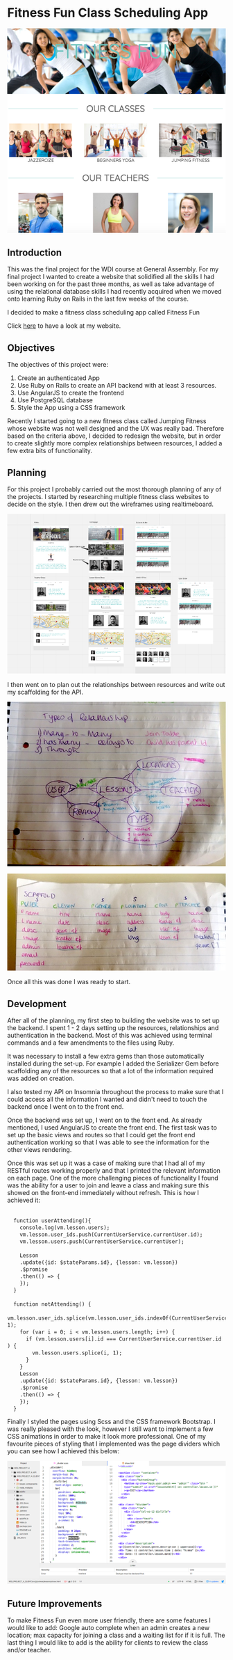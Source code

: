 # Fitness Fun Class Scheduling App

<img src="src/images/website.png"></img>

## Introduction

This was the final project for the WDI course at General Assembly. For my final project I wanted to create a website that solidified all the skills I had been working on for the past three months, as well as take advantage of using the relational database skills I had recently acquired when we moved onto learning Ruby on Rails in the last few weeks of the course.

I decided to make a fitness class scheduling app called Fitness Fun

Click <a href="https://fitness-fun-classes.herokuapp.com/ ">here</a> to have a look at my website.

## Objectives

The objectives of this project were:

1) Create an authenticated App
2) Use Ruby on Rails to create an API backend with at least 3 resources.
3) Use AngularJS to create the frontend
4) Use PostgreSQL database
5) Style the App using a CSS framework

Recently I  started going to a new fitness class called Jumping Fitness whose website was not well designed and the UX was really bad. Therefore based on the criteria above, I decided to redesign the website, but in order to create slightly more complex relationships between resources, I added a few extra bits of functionality.


## Planning

For this project I probably carried out the most thorough planning of any of the projects. I started by researching multiple fitness class websites to decide on the style. I then drew out the wireframes using realtimeboard.

<img src="src/images/wireframe.png"></img>

I then went on to plan out the relationships between resources and write out my scaffolding for the API.

<img src="src/images/relationships.JPG"></img>

<img src="src/images/scaffold.jpg"></img>

Once all this was done I was ready to start.
## Development

After all of the planning, my first step to building the website was to set up the backend. I spent 1 - 2 days setting up the resources, relationships and authentication in the backend. Most of this was achieved using terminal commands and a few amendments to the files using Ruby.  

It was necessary to install a few extra gems than those automatically installed during the set-up. For example I added the Serializer Gem before scaffolding any of the resources so that a lot of the information required was added on creation.

I also tested my API on Insomnia throughout the process to make sure that I could access all the information I wanted and didn't need to touch the backend once I went on to the front end.

Once the backend was set up, I went on to the front end. As already mentioned, I used AngularJS to create the front end. The first task was to set up the basic views and routes so that I could get the front end authentication working so that I was able to see the information for the other views rendering.

Once this was set up it was a case of making sure that I had all of my RESTful routes working properly and that I printed the relevant information on each page. One of the more challenging pieces of functionality I found was the ability for a user to join and leave a class and making sure this showed on the front-end immediately without refresh. This is how I achieved it:

```

  function userAttending(){
    console.log(vm.lesson.users);
    vm.lesson.user_ids.push(CurrentUserService.currentUser.id);
    vm.lesson.users.push(CurrentUserService.currentUser);

    Lesson
    .update({id: $stateParams.id}, {lesson: vm.lesson})
    .$promise
    .then(() => {
    });
  }

  function notAttending() {
    vm.lesson.user_ids.splice(vm.lesson.user_ids.indexOf(CurrentUserService.currentUser.id), 1);
    for (var i = 0; i < vm.lesson.users.length; i++) {
      if (vm.lesson.users[i].id === CurrentUserService.currentUser.id ) {
        vm.lesson.users.splice(i, 1);
      }
    }
    Lesson
    .update({id: $stateParams.id}, {lesson: vm.lesson})
    .$promise
    .then(() => {
    });
  }

```

Finally I styled the pages using Scss and the CSS framework Bootstrap. I was really pleased with the look, however I still want to implement a few CSS animations in order to make it look more professional. One of my favourite pieces of styling that I implemented was the page dividers which you can see how I achieved this below:

<img src="src/images/divider_code.png"></img>

## Future Improvements

To make Fitness Fun even more user friendly, there are some features I would like to add: Google auto complete when an admin creates a new location; max capacity for joining a class and a waiting list for if it is full. The last thing I would like to add is the ability for clients to review the class and/or teacher.
